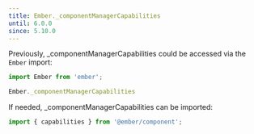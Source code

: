 ```yaml
---
title: Ember._componentManagerCapabilities
until: 6.0.0
since: 5.10.0
---
```



Previously, _componentManagerCapabilities could be accessed via the `Ember` import:
```js
import Ember from 'ember';

Ember._componentManagerCapabilities
```

 If needed, _componentManagerCapabilities can be imported:
```js
import { capabilities } from '@ember/component';
```
